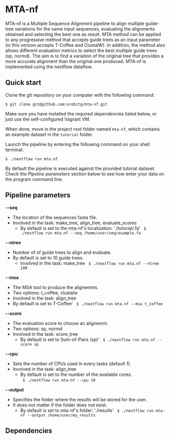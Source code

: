 MTA-nf
======

MTA-nf is a Multiple Sequence Alignment pipeline to align multiple guide-tree variations for the same input sequences, evaluating the alignments obtained and selecting the best one as result. MTA method can be applied to any progressive method that accepts guide trees as an input parameter (in this version accepts T-Coffee and ClustalW). In addition, the method also allows different evaluation metrics to select the best multiple guide trees (sp, normd). The aim is to find a variation of the original tree that provides a more accurate alignment than the original one produced. MTA-nf is implemented using the nextflow dataflow.


Quick start 
-----------

Clone the git repository on your computer with the following command:

    $ git clone git@github.com:orobitg/mta-nf.git
    

Make sure you have installed the required dependencies listed below, or just 
use the self-configured Vagrant VM. 

When done, move in the project root folder named `mta-nf`, 
which contains an example dataset in the `tutorial` folder. 

Launch the pipeline by entering the following command 
on your shell terminal:

    $ ./nextflow run mta.nf
    
By default the pipeline is executed against the provided tutorial dataset. 
Check the *Pipeline parameters*  section below to see how enter your data on the program command line.

Pipeline parameters
-------------------

**--seq**  
   
* The location of the sequences fasta file.
* Involved in the task: make_tree, align_tree, evaluate_scores
	* By default is set to the mta-nf's localization: './tutorial/.fa'
  	`  $ ./nextflow run mta.nf --seq /home/user/seq/example.fa  `

**--ntree**  
   
* Number of of guide trees to align and evaluate. 
* By default is set to 10 guide trees.
	* Involved in the task: make_tree
  	`  $ ./nextflow run mta.nf --ntree 100  `

**--msa**  
   
* The MSA tool to produce the alignemnts.
* Two options: t_coffee, clustalw
* Involved in the task: align_tree
* By default is set to T-Coffee'
  `  $ ./nextflow run mta.nf --msa t_coffee  `

**--score**  
   
* The evaluation score to choose an alignemnt.
* Two options: sp, normd
* Involved in the task: score_tree
	* By default is set to Sum-of-Pairs (sp)'
  	`  $ ./nextflow run mta.nf --score sp  `

**--cpu** 
   
* Sets the number of CPUs used in every tasks (default 1).  
* Involved in the task: align_tree
	* By default is set to the number of the available cores.  
  	`  $ ./nextflow run mta-nf --cpu 10  `
  
  
**--output** 
   
* Specifies the folder where the results will be stored for the user.  
* It does not matter if the folder does not exist.
  	* By default is set to mta-nf's folder: './results' 
  	`  $ ./nextflow run mta-nf --output /home/user/my_results  `


Dependencies 
------------

    
   
